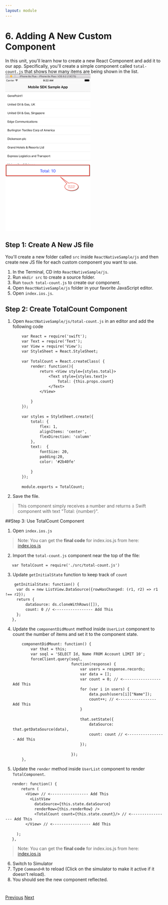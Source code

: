 ```yaml
---
layout: module
---
```

# 6. Adding A New Custom Component
In this unit, you'll learn how to create a new React Component and add it to our app. Specifically, you'll create a simple component called `total-count.js` that shows how many items are being shown in the list.
<img src="images/total-count.png" style="height:500px" />

## Step 1: Create A New JS file
You'll create a new folder called `src` inside `ReactNativeSample/js` and then create new JS file for each custom component you want to use.

1. In the Terminal, CD into `ReactNativeSample/js`.
2. Run `mkdir src` to create a source folder. 
3. Run `touch total-count.js` to create our component. 
4. Open `ReactNativeSample/js` folder in your favorite JavaScript editor.
2. Open `index.ios.js`.


## Step 2: Create TotalCount Component

1. Open `ReactNativeSample/js/total-count.js` in an editor and add the following code


	```
		var React = require('swift');
		var Text = require('Text');
		var View = require('View');
		var StyleSheet = React.StyleSheet;
		
		var TotalCount = React.createClass( {
			render: function(){
				return <View style={styles.total}>
					<Text style={styles.text}>
						Total: {this.props.count}
					</Text>
				</View>
		
			}
		});
		
		var styles = StyleSheet.create({
			total: {
				flex: 1,
				alignItems: 'center',
				flexDirection: 'column'
			},
			text:  {
				fontSize: 20,
				padding:20,
				color: '#2b40fe'
		
			}
		});
		
		module.exports = TotalCount;
	```
2. Save the file.
 > This component simply receives a number and returns a Swift component with text "Total: {number}".
 
##Step 3: Use TotalCount Component
 1. Open `index.ios.js`
 
  > Note: You can get the **final code** for index.ios.js from here: <a href="https://github.com/rajaraodv/salesforce-swift-tutorial/blob/master/js/index.ios.js" target="_blank">index.ios.js</a>
  
 2. Import the `total-count.js` component near the top of the file: 
 
 ```
 	var TotalCount = require('./src/total-count.js')
 ```
 3. Update `getInitialState` function to keep track of `count`
 
 ```
     getInitialState: function() {
      var ds = new ListView.DataSource({rowHasChanged: (r1, r2) => r1 !== r2});
      return {
          dataSource: ds.cloneWithRows([]),
          count: 0 // <----------------- Add This
      };
    },
 ```
 4. Update the `componentDidMount` method inside `UserList` component to count the number of items and set it to the component state.

	```
	    componentDidMount: function() {
	        var that = this;
	        var soql = 'SELECT Id, Name FROM Account LIMIT 10';
	        forceClient.query(soql,
	                          function(response) {
	                              var users = response.records;
	                              var data = [];
	                              var count = 0; // <----------------- Add This
	                              for (var i in users) {
	                                  data.push(users[i]["Name"]);
	                                  count++; // <----------------- Add This
	                              }
	
	                              that.setState({
	                                  dataSource: that.getDataSource(data),
	                                  count: count // <----------------- Add This
	                              });
	
	                          });
	    },
	 ```

 
 5. Update the `render` method inside `UserList` component to render `TotalComponent`.  
 
 ```
    render: function() {
        return (
          <View> // <----------------- Add This
            <ListView
              dataSource={this.state.dataSource}
              renderRow={this.renderRow} />
              <TotalCount count={this.state.count}/> // <----------------- Add This
          </View> // <----------------- Add This

      );
    },
```
  > Note: You can get the **final code** for index.ios.js from here: <a href="https://github.com/rajaraodv/salesforce-swift-tutorial/blob/master/js/index.ios.js" target="_blank">index.ios.js</a>
  
6. Switch to Simulator 
7. Type `Command+R` to reload (Click on the simulator to make it active if it doesn't reload).
8. You should see the new component reflected.

<div class="row" style="margin-top:40px;">
<div class="col-sm-12">
<a href="mobile-sdk-swift-updating-javascript.html" class="btn btn-default"><i class="glyphicon glyphicon-chevron-left"></i> Previous</a>
<a href="mobile-sdk-swift-workflow-summary.html" class="btn btn-default pull-right">Next <i class="glyphicon glyphicon-chevron-right"></i></a>
</div>
</div>
